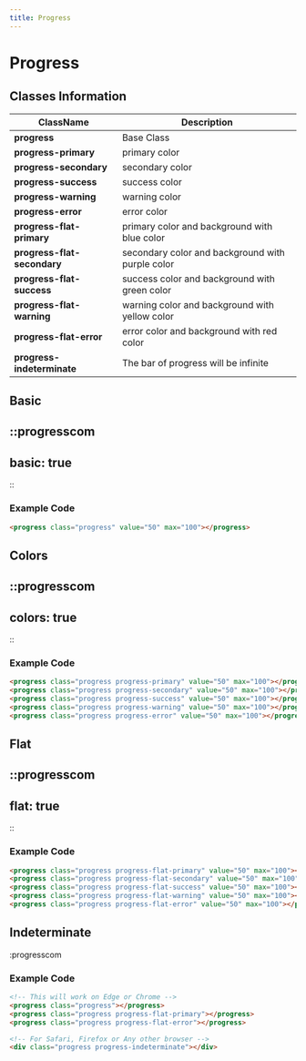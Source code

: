 ```yaml
---
title: Progress
---
```


# Progress

## Classes Information

| ClassName                   | Description                                      |
| --------------------------- | ------------------------------------------------ |
| **progress**                | Base Class                                       |
| **progress-primary**        | primary color                                    |
| **progress-secondary**      | secondary color                                  |
| **progress-success**        | success color                                    |
| **progress-warning**        | warning color                                    |
| **progress-error**          | error color                                      |
| **progress-flat-primary**    | primary color and background with blue color     |
| **progress-flat-secondary**  | secondary color and background with purple color |
| **progress-flat-success**    | success color and background with green color    |
| **progress-flat-warning**    | warning color and background with yellow color   |
| **progress-flat-error**      | error color and background with red color        |
| **progress-indeterminate**  | The bar of progress will be infinite              |

## Basic

::progresscom
---
basic: true
---
::

### Example Code

```html [html]
<progress class="progress" value="50" max="100"></progress>

```

## Colors

::progresscom
---
colors: true
---
::

### Example Code

```html [html]
<progress class="progress progress-primary" value="50" max="100"></progress>
<progress class="progress progress-secondary" value="50" max="100"></progress>
<progress class="progress progress-success" value="50" max="100"></progress>
<progress class="progress progress-warning" value="50" max="100"></progress>
<progress class="progress progress-error" value="50" max="100"></progress>
```

## Flat

::progresscom
---
flat: true
---
::

### Example Code

```html [html]
<progress class="progress progress-flat-primary" value="50" max="100"></progress>
<progress class="progress progress-flat-secondary" value="50" max="100"></progress>
<progress class="progress progress-flat-success" value="50" max="100"></progress>
<progress class="progress progress-flat-warning" value="50" max="100"></progress>
<progress class="progress progress-flat-error" value="50" max="100"></progress>

```

## Indeterminate

:progresscom

### Example Code

```html [html]
<!-- This will work on Edge or Chrome -->
<progress class="progress"></progress>
<progress class="progress progress-flat-primary"></progress>
<progress class="progress progress-flat-error"></progress>

<!-- For Safari, Firefox or Any other browser -->
<div class="progress progress-indeterminate"></div>
```

